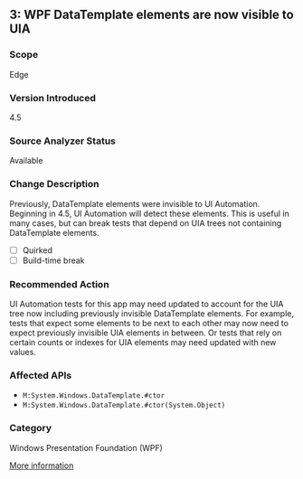 ## 3: WPF DataTemplate elements are now visible to UIA

### Scope
Edge

### Version Introduced
4.5

### Source Analyzer Status
Available

### Change Description
Previously, DataTemplate elements were invisible to UI Automation. Beginning in 4.5, UI Automation will detect these elements. This is useful in many cases, but can break tests that depend on UIA trees not containing DataTemplate elements.

- [ ] Quirked
- [ ] Build-time break

### Recommended Action
UI Automation tests for this app may need updated to account for the UIA tree now including previously invisible DataTemplate elements. For example, tests that expect some elements to be next to each other may now need to expect previously invisible UIA elements in between. Or tests that rely on certain counts or indexes for UIA elements may need updated with new values.

### Affected APIs
* `M:System.Windows.DataTemplate.#ctor`
* `M:System.Windows.DataTemplate.#ctor(System.Object)`

### Category
Windows Presentation Foundation (WPF)

[More information](https://msdn.microsoft.com/en-us/library/hh367887\(v=vs.110\).aspx#wpf)

